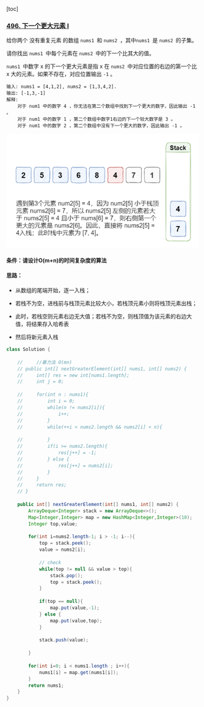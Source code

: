 [toc]

### [496. 下一个更大元素 I](https://leetcode-cn.com/problems/next-greater-element-i/)

给你两个 没有重复元素 的数组 `nums1 `和 `nums2 `，其中`nums1 `是 `nums2 `的子集。

请你找出 `nums1 `中每个元素在 `nums2 `中的下一个比其大的值。

`nums1 `中数字 x 的下一个更大元素是指 x 在 `nums2 `中对应位置的右边的第一个比 x 大的元素。如果不存在，对应位置输出 `-1` 。

```
输入: nums1 = [4,1,2], nums2 = [1,3,4,2].
输出: [-1,3,-1]
解释:
    对于 num1 中的数字 4 ，你无法在第二个数组中找到下一个更大的数字，因此输出 -1 。
    对于 num1 中的数字 1 ，第二个数组中数字1右边的下一个较大数字是 3 。
    对于 num1 中的数字 2 ，第二个数组中没有下一个更大的数字，因此输出 -1 。
```



![image-20211026172508500](images/image-20211026172508500-1635240312373.png)

#### 条件：请设计O(m+n)的时间复杂度的算法

#### 思路：

- 从数组的尾端开始，逐一入栈；
- 若栈不为空，进栈前与栈顶元素比较大小，若栈顶元素小则将栈顶元素出栈；

- 此时，若栈空则元素右边无大值；若栈不为空，则栈顶值为该元素的右边大值，将结果存入哈希表
- 然后将新元素入栈

```java
class Solution {
    
    //     //暴力法 O(mn)
    // public int[] nextGreaterElement(int[] nums1, int[] nums2) {
    //     int[] res = new int[nums1.length];
    //     int j = 0;

    //     for(int n : nums1){
    //         int i = 0;
    //         while(n != nums2[i]){
    //             i++;
    //         }
    //         while(++i < nums2.length && nums2[i] < n){
                
    //         }
    //         if(i >= nums2.length){
    //             res[j++] = -1;
    //         } else {
    //             res[j++] = nums2[i];
    //         }
    //     }
    //     return res;
    // }

    public int[] nextGreaterElement(int[] nums1, int[] nums2) {
        ArrayDeque<Integer> stack = new ArrayDeque<>();
        Map<Integer,Integer> map = new HashMap<Integer,Integer>(10);
        Integer top,value;
     
        for(int i=nums2.length-1; i > -1; i--){
            top = stack.peek();
            value = nums2[i];

            // check
            while(top != null && value > top){
                stack.pop();
                top = stack.peek();
            }

            if(top == null){
                map.put(value,-1);
            } else {
                map.put(value,top);
            }

            stack.push(value);

        }
        
        for(int i=0; i < nums1.length ; i++){
            nums1[i] = map.get(nums1[i]);
        }
        return nums1;
    }
}
```

